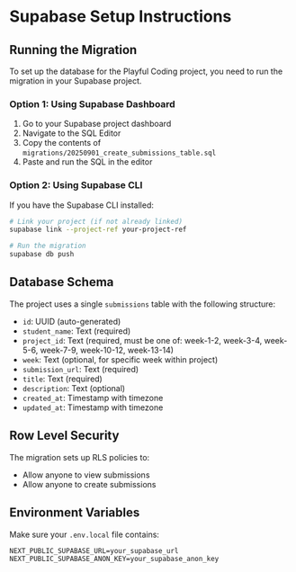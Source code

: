 # Supabase Setup Instructions

## Running the Migration

To set up the database for the Playful Coding project, you need to run the migration in your Supabase project.

### Option 1: Using Supabase Dashboard

1. Go to your Supabase project dashboard
2. Navigate to the SQL Editor
3. Copy the contents of `migrations/20250901_create_submissions_table.sql`
4. Paste and run the SQL in the editor

### Option 2: Using Supabase CLI

If you have the Supabase CLI installed:

```bash
# Link your project (if not already linked)
supabase link --project-ref your-project-ref

# Run the migration
supabase db push
```

## Database Schema

The project uses a single `submissions` table with the following structure:

- `id`: UUID (auto-generated)
- `student_name`: Text (required)
- `project_id`: Text (required, must be one of: week-1-2, week-3-4, week-5-6, week-7-9, week-10-12, week-13-14)
- `week`: Text (optional, for specific week within project)
- `submission_url`: Text (required)
- `title`: Text (required)
- `description`: Text (optional)
- `created_at`: Timestamp with timezone
- `updated_at`: Timestamp with timezone

## Row Level Security

The migration sets up RLS policies to:
- Allow anyone to view submissions
- Allow anyone to create submissions

## Environment Variables

Make sure your `.env.local` file contains:

```
NEXT_PUBLIC_SUPABASE_URL=your_supabase_url
NEXT_PUBLIC_SUPABASE_ANON_KEY=your_supabase_anon_key
```
